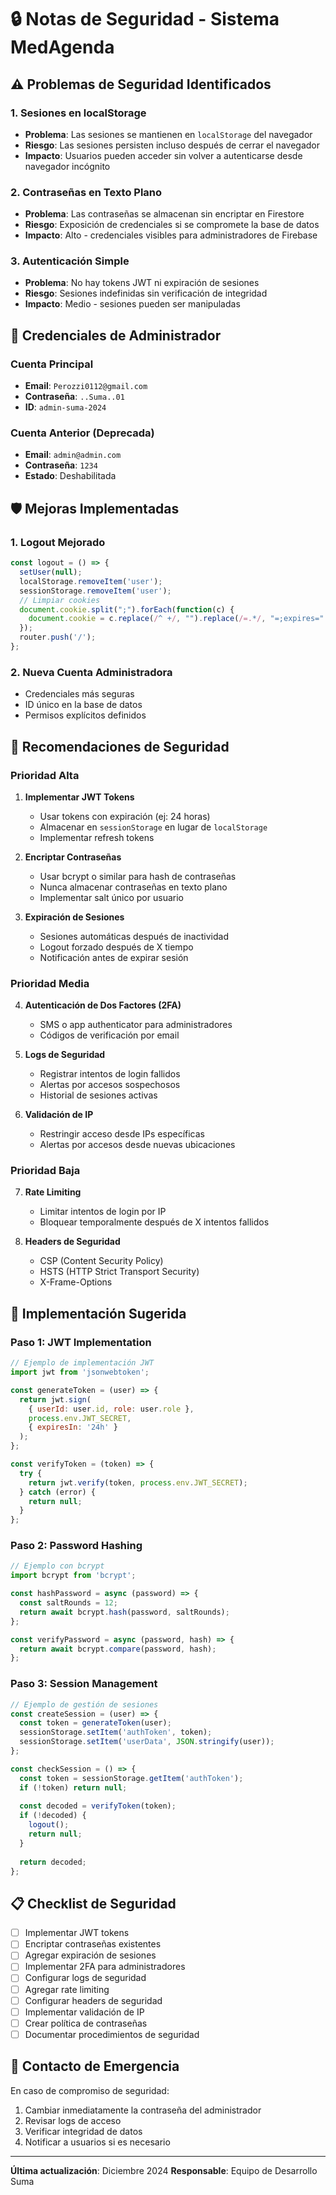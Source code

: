 # 🔒 Notas de Seguridad - Sistema MedAgenda

## ⚠️ Problemas de Seguridad Identificados

### 1. **Sesiones en localStorage**
- **Problema**: Las sesiones se mantienen en `localStorage` del navegador
- **Riesgo**: Las sesiones persisten incluso después de cerrar el navegador
- **Impacto**: Usuarios pueden acceder sin volver a autenticarse desde navegador incógnito

### 2. **Contraseñas en Texto Plano**
- **Problema**: Las contraseñas se almacenan sin encriptar en Firestore
- **Riesgo**: Exposición de credenciales si se compromete la base de datos
- **Impacto**: Alto - credenciales visibles para administradores de Firebase

### 3. **Autenticación Simple**
- **Problema**: No hay tokens JWT ni expiración de sesiones
- **Riesgo**: Sesiones indefinidas sin verificación de integridad
- **Impacto**: Medio - sesiones pueden ser manipuladas

## 🔐 Credenciales de Administrador

### Cuenta Principal
- **Email**: `Perozzi0112@gmail.com`
- **Contraseña**: `..Suma..01`
- **ID**: `admin-suma-2024`

### Cuenta Anterior (Deprecada)
- **Email**: `admin@admin.com`
- **Contraseña**: `1234`
- **Estado**: Deshabilitada

## 🛡️ Mejoras Implementadas

### 1. **Logout Mejorado**
```javascript
const logout = () => {
  setUser(null);
  localStorage.removeItem('user');
  sessionStorage.removeItem('user');
  // Limpiar cookies
  document.cookie.split(";").forEach(function(c) { 
    document.cookie = c.replace(/^ +/, "").replace(/=.*/, "=;expires=" + new Date().toUTCString() + ";path=/"); 
  });
  router.push('/');
};
```

### 2. **Nueva Cuenta Administradora**
- Credenciales más seguras
- ID único en la base de datos
- Permisos explícitos definidos

## 🚀 Recomendaciones de Seguridad

### Prioridad Alta
1. **Implementar JWT Tokens**
   - Usar tokens con expiración (ej: 24 horas)
   - Almacenar en `sessionStorage` en lugar de `localStorage`
   - Implementar refresh tokens

2. **Encriptar Contraseñas**
   - Usar bcrypt o similar para hash de contraseñas
   - Nunca almacenar contraseñas en texto plano
   - Implementar salt único por usuario

3. **Expiración de Sesiones**
   - Sesiones automáticas después de inactividad
   - Logout forzado después de X tiempo
   - Notificación antes de expirar sesión

### Prioridad Media
4. **Autenticación de Dos Factores (2FA)**
   - SMS o app authenticator para administradores
   - Códigos de verificación por email

5. **Logs de Seguridad**
   - Registrar intentos de login fallidos
   - Alertas por accesos sospechosos
   - Historial de sesiones activas

6. **Validación de IP**
   - Restringir acceso desde IPs específicas
   - Alertas por accesos desde nuevas ubicaciones

### Prioridad Baja
7. **Rate Limiting**
   - Limitar intentos de login por IP
   - Bloquear temporalmente después de X intentos fallidos

8. **Headers de Seguridad**
   - CSP (Content Security Policy)
   - HSTS (HTTP Strict Transport Security)
   - X-Frame-Options

## 🔧 Implementación Sugerida

### Paso 1: JWT Implementation
```javascript
// Ejemplo de implementación JWT
import jwt from 'jsonwebtoken';

const generateToken = (user) => {
  return jwt.sign(
    { userId: user.id, role: user.role },
    process.env.JWT_SECRET,
    { expiresIn: '24h' }
  );
};

const verifyToken = (token) => {
  try {
    return jwt.verify(token, process.env.JWT_SECRET);
  } catch (error) {
    return null;
  }
};
```

### Paso 2: Password Hashing
```javascript
// Ejemplo con bcrypt
import bcrypt from 'bcrypt';

const hashPassword = async (password) => {
  const saltRounds = 12;
  return await bcrypt.hash(password, saltRounds);
};

const verifyPassword = async (password, hash) => {
  return await bcrypt.compare(password, hash);
};
```

### Paso 3: Session Management
```javascript
// Ejemplo de gestión de sesiones
const createSession = (user) => {
  const token = generateToken(user);
  sessionStorage.setItem('authToken', token);
  sessionStorage.setItem('userData', JSON.stringify(user));
};

const checkSession = () => {
  const token = sessionStorage.getItem('authToken');
  if (!token) return null;
  
  const decoded = verifyToken(token);
  if (!decoded) {
    logout();
    return null;
  }
  
  return decoded;
};
```

## 📋 Checklist de Seguridad

- [ ] Implementar JWT tokens
- [ ] Encriptar contraseñas existentes
- [ ] Agregar expiración de sesiones
- [ ] Implementar 2FA para administradores
- [ ] Configurar logs de seguridad
- [ ] Agregar rate limiting
- [ ] Configurar headers de seguridad
- [ ] Implementar validación de IP
- [ ] Crear política de contraseñas
- [ ] Documentar procedimientos de seguridad

## 🚨 Contacto de Emergencia

En caso de compromiso de seguridad:
1. Cambiar inmediatamente la contraseña del administrador
2. Revisar logs de acceso
3. Verificar integridad de datos
4. Notificar a usuarios si es necesario

---

**Última actualización**: Diciembre 2024
**Responsable**: Equipo de Desarrollo Suma 